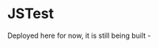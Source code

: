 # JSTest

Deployed here for now, it is still being built - [](https://vikranth3140.github.io/JSTest/)
